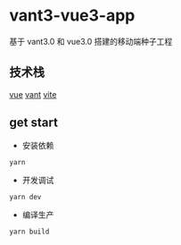 # vant3-vue3-app

基于 vant3.0 和 vue3.0 搭建的移动端种子工程

## 技术栈

[vue](https://v3.cn.vuejs.org/)
[vant](https://youzan.github.io/vant/next/#/zh-CN/)
[vite](https://github.com/vitejs/vite)

## get start

-   安装依赖

```
yarn
```

-   开发调试

```
yarn dev
```

-   编译生产

```
yarn build
```
